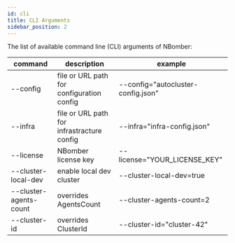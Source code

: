 ```yaml
---
id: cli
title: CLI Arguments
sidebar_position: 2
---
```


The list of available command line (CLI) arguments of NBomber:

| command      | description | example |
| -----------  | ----------- | ----------- |
| --config     | file or URL path for configuration config  | --config="autocluster-config.json" |
| --infra      | file or URL path for infrastracture config  | --infra="infra-config.json" |
| --license    | NBomber license key  | --license="YOUR_LICENSE_KEY" |
| --cluster-local-dev     | enable local dev cluster  | --cluster-local-dev=true |
| --cluster-agents-count  | overrides AgentsCount     | --cluster-agents-count=2 |
| --cluster-id            | overrides ClusterId       | --cluster-id="cluster-42" |